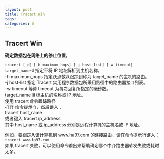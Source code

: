 ```yaml
---
layout: post
title: Tracert Win
tags: 
categories: 🌐
---
```


## Tracert Win

**确定数据包在网络上的停止位置。**
  
`tracert [-d] [-h maximum_hops] [-j host-list] [-w timeout] target_name`-d 指定不将 IP 地址解析到主机名称。  
-h maximum_hops 指定跃点数以跟踪到称为 target_name 的主机的路由。  
-j host-list 指定 Tracert 实用程序数据包所采用路径中的路由器接口列表。  
-w timeout 等待 timeout 为每次回复所指定的毫秒数。  
target_name 目标主机的名称或 IP 地址。  
使用 tracert 命令跟踪路径  
打开 命令提示符，然后键入：  
tracert host_name  
或者键入 tracert ip_address  
其中 host_name 或 ip_address 分别是远程计算机的主机名或 IP 地址。  


例如，要跟踪从该计算机到 www.ha97.com 的连接路由，请在命令提示行键入：
`tracert www.ha97.com
`  
如果 tracert 失败，可以使用命令输出来帮助确定哪个中介路由器转发失败或耗时太多。  
